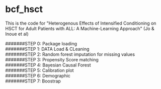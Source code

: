 # bcf_hsct
This is the code for "Heterogenous Effects of Intensified Conditioning on HSCT for Adult Patients with ALL: A Machine-Learning Approach" (Jo & Inoue et al) <br>

#######STEP 0: Package loading<br>
#######STEP 1: DATA Load & CLeaning<br>
#######STEP 2: Random forest imputation for missing values<br>
#######STEP 3: Propensity Score matching<br>
#######STEP 4: Bayesian Causal Forest<br>
#######STEP 5: Calibration plot  <br>
#######STEP 6: Demographic<br>
#######STEP 7: Boostrap<br>
